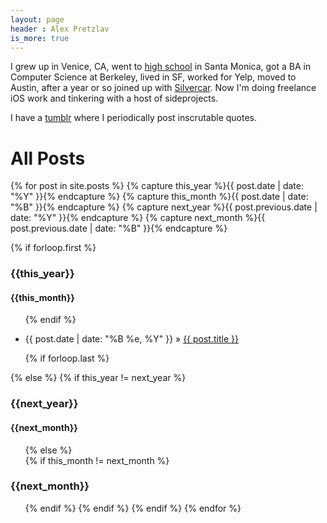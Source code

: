 ```yaml
---
layout: page
header : Alex Pretzlav
is_more: true
---
```


I grew up in Venice, CA, went to [high school](http://xrds.org/) in Santa Monica, got a BA in Computer Science at Berkeley, lived in SF, worked for Yelp, moved to Austin, after a year or so joined up with [Silvercar](https://www.silvercar.com/). Now I'm doing freelance iOS work and tinkering with a host of sideprojects.

I have a <a href="http://apretz.tumblr.com" rel="me">tumblr</a> where I periodically post inscrutable quotes.


<div>
<h1>All Posts</h1>

{% for post in site.posts  %}
  {% capture this_year %}{{ post.date | date: "%Y" }}{% endcapture %}
  {% capture this_month %}{{ post.date | date: "%B" }}{% endcapture %}
  {% capture next_year %}{{ post.previous.date | date: "%Y" }}{% endcapture %}
  {% capture next_month %}{{ post.previous.date | date: "%B" }}{% endcapture %}

  {% if forloop.first %}
    <h3 class="page-header">{{this_year}}</h3>
    <h4>{{this_month}}</h4>
    <ul>
  {% endif %}

  <li><span>{{ post.date | date: "%B %e, %Y" }}</span> &raquo; <a href="{{ site.baseurl }}{{ post.url }}">{{ post.title }}</a></li>

  {% if forloop.last %}
    </ul>
  {% else %}
    {% if this_year != next_year %}
      </ul>
      <h3 class="page-header">{{next_year}}</h3>
      <h4>{{next_month}}</h4>
      <ul>
    {% else %}    
      {% if this_month != next_month %}
        </ul>
        <h3>{{next_month}}</h3>
        <ul>
      {% endif %}
    {% endif %}
  {% endif %}
{% endfor %}
</div>